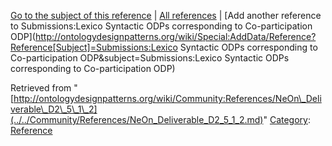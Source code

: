 [Go to the subject of this reference](../../Submissions/Lexico_Syntactic_ODPs_corresponding_to_Co-participation_ODP.md "Submissions:Lexico Syntactic ODPs corresponding to Co-participation ODP") | [All references](../../Community/References.1.md "Community:References") | [Add another reference to Submissions:Lexico Syntactic ODPs corresponding to Co-participation ODP](http://ontologydesignpatterns.org/wiki/Special:AddData/Reference?Reference[Subject]=Submissions:Lexico Syntactic ODPs corresponding to Co-participation ODP&subject=Submissions:Lexico Syntactic ODPs corresponding to Co-participation ODP)


Retrieved from "[http://ontologydesignpatterns.org/wiki/Community:References/NeOn\_Deliverable\_D2\_5\_1\_2](../../Community/References/NeOn_Deliverable_D2_5_1_2.md)"
 [Category](http://ontologydesignpatterns.org/wiki/Special:Categories "Special:Categories"): [Reference](../../Category/Reference.md "Category:Reference")